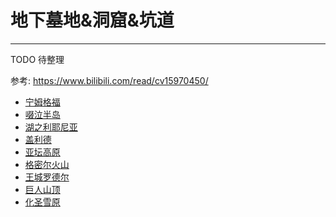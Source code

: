 # 地下墓地&洞窟&坑道

---

TODO 待整理

参考: https://www.bilibili.com/read/cv15970450/

- [宁姆格福](/game/EldenRing/Dungeons/Limgrave/README.md#宁姆格福)
- [啜泣半岛](/game/EldenRing/Dungeons/WeepingPeninsula/README.md#啜泣半岛)
- [湖之利耶尼亚](/game/EldenRing/Dungeons/LiurniaOfTheLakes/README.md#湖之利耶尼亚)
- [盖利德](/game/EldenRing/Dungeons/Caelid/README.md#盖利德)
- [亚坛高原](/game/EldenRing/Dungeons/AltusPlateau/README.md#亚坛高原)
- [格密尔火山](/game/EldenRing/Dungeons/Mt.Gelmir/README.md#格密尔火山)
- [王城罗德尔](/game/EldenRing/Dungeons/Leyndell/README.md#王城罗德尔)
- [巨人山顶](/game/EldenRing/Dungeons/MountaintopOfGaints/README.md#巨人山顶)
- [化圣雪原](/game/EldenRing/Dungeons/ConsecratedGround/README.md#化圣雪原)